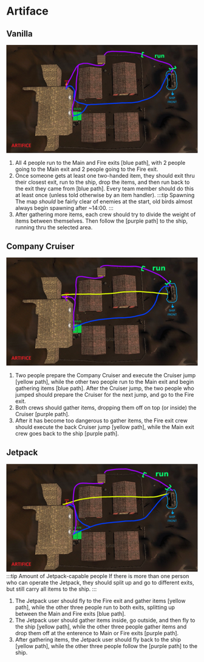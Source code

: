 # Artiface

## Vanilla
![vanilla](image.webp)
1. All 4 people run to the Main and Fire exits [blue path], with 2 people going to the Main exit and 2 people going to the Fire exit.
2. Once someone gets at least one two-handed item, they should exit thru their closest exit, run to the ship, drop the items, and then run back to the exit they came from [blue path]. Every team member should do this at least once (unless told otherwise by an item handler).
:::tip Spawning
The map *should* be fairly clear of enemies at the start, old birds almost always begin spawning after ~14:00.
:::
3. After gathering more items, each crew should try to divide the weight of items between themselves. Then follow the [purple path] to the ship, running thru the selected area.

## Company Cruiser
![with Company Cruiser](image-1.webp)
1. Two people prepare the Company Cruiser and execute the Cruiser jump [yellow path], while the other two people run to the Main exit and begin gathering items [blue path]. After the Cruiser jump, the two people who jumped should prepare the Cruiser for the next jump, and go to the Fire exit.
2. Both crews should gather items, dropping them off on top (or inside) the Cruiser [purple path].
3. After it has become too dangerous to gather items, the Fire exit crew should execute the back Cruiser jump [yellow path], while the Main exit crew goes back to the ship [purple path].

## Jetpack
![with the Jetpack](image-2.webp)
:::tip Amount of Jetpack-capable people
If there is more than one person who can operate the Jetpack, they should split up and go to different exits, but still carry all items to the ship.
:::
1. The Jetpack user should fly to the Fire exit and gather items [yellow path], while the other three people run to both exits, splitting up between the Main and Fire exits [blue path].
2. The Jetpack user should gather items inside, go outside, and then fly to the ship [yellow path], while the other three people gather items and drop them off at the enterence to Main or Fire exits [purple path].
3. After gathering items, the Jetpack user should fly back to the ship [yellow path], while the other three people follow the [purple path] to the ship.